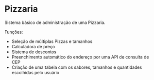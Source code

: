 # Pizzaria
Sistema básico de administração de uma Pizzaria.

Funções:

- Seleção de múltiplas Pizzas e tamanhos
- Calculadora de preço
- Sistema de descontos
- Preenchimento automático do endereço por uma API de consulta de CEP
- Criação de uma tabela com os sabores, tamanhos e quantidades escolhidas pelo usuário
